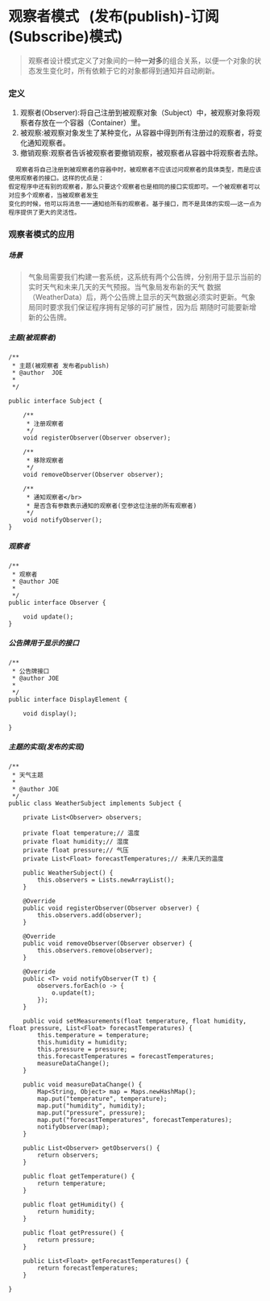 # 观察者模式    (发布(publish)-订阅(Subscribe)模式)
> 观察者设计模式定义了对象间的一种**一对多**的组合关系，以便一个对象的状态发生变化时，所有依赖于它的对象都得到通知并自动刷新。

### 定义
1. 观察者(Observer):将自己注册到被观察对象（Subject）中，被观察对象将观察者存放在一个容器（Container）里。
2. 被观察:被观察对象发生了某种变化，从容器中得到所有注册过的观察者，将变化通知观察者。
3. 撤销观察:观察者告诉被观察者要撤销观察，被观察者从容器中将观察者去除。
```
  观察者将自己注册到被观察者的容器中时，被观察者不应该过问观察者的具体类型，而是应该使用观察者的接口。这样的优点是：
假定程序中还有别的观察者，那么只要这个观察者也是相同的接口实现即可。一个被观察者可以对应多个观察者，当被观察者发生
变化的时候，他可以将消息一一通知给所有的观察者。基于接口，而不是具体的实现——这一点为程序提供了更大的灵活性。
```
### 观察者模式的应用

##### 场景
>	气象局需要我们构建一套系统，这系统有两个公告牌，分别用于显示当前的实时天气和未来几天的天气预报。当气象局发布新的天气
数据（WeatherData）后，两个公告牌上显示的天气数据必须实时更新。气象局同时要求我们保证程序拥有足够的可扩展性，因为后
期随时可能要新增新的公告牌。

##### 主题(被观察者)
```
/**
 * 主题(被观察者 发布者publish)
 * @author 	JOE
 *
 */

public interface Subject {
	
	/**
	 * 注册观察者
	 */
	void registerObserver(Observer observer);
	
	/**
	 * 移除观察者
	 */
	void removeObserver(Observer observer);
	
	/**
	 * 通知观察者</br>
	 * 是否含有参数表示通知的观察者(空参这位注册的所有观察者)
	 */
	void notifyObserver();
}

```
##### 观察者
```
/**
 * 观察者
 * @author JOE
 *
 */
public interface Observer {
	
	void update();
}

```

##### 公告牌用于显示的接口
```
/**
 * 公告牌接口
 * @author JOE
 *
 */
public interface DisplayElement {

	void display();
	
}

```

##### 主题的实现(发布的实现)
```
/**
 * 天气主题
 * 
 * @author JOE
 */
public class WeatherSubject implements Subject {

	private List<Observer> observers;

	private float temperature;// 温度
	private float humidity;// 湿度
	private float pressure;// 气压
	private List<Float> forecastTemperatures;// 未来几天的温度

	public WeatherSubject() {
		this.observers = Lists.newArrayList();
	}

	@Override
	public void registerObserver(Observer observer) {
		this.observers.add(observer);
	}

	@Override
	public void removeObserver(Observer observer) {
		this.observers.remove(observer);
	}
	
	@Override
	public <T> void notifyObserver(T t) {
		observers.forEach(o -> {
			o.update(t);
		});
	}

	public void setMeasurements(float temperature, float humidity, float pressure, List<Float> forecastTemperatures) {
		this.temperature = temperature;
		this.humidity = humidity;
		this.pressure = pressure;
		this.forecastTemperatures = forecastTemperatures;
		measureDataChange();
	}

	public void measureDataChange() {
		Map<String, Object> map = Maps.newHashMap();
		map.put("temperature", temperature);
		map.put("humidity", humidity);
		map.put("pressure", pressure);
		map.put("forecastTemperatures", forecastTemperatures);
		notifyObserver(map);
	}

	public List<Observer> getObservers() {
		return observers;
	}

	public float getTemperature() {
		return temperature;
	}

	public float getHumidity() {
		return humidity;
	}

	public float getPressure() {
		return pressure;
	}

	public List<Float> getForecastTemperatures() {
		return forecastTemperatures;
	}

}


```
#####	


